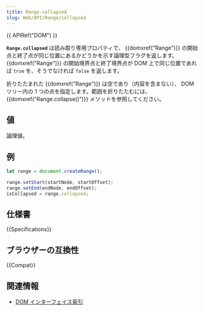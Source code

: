 ```yaml
---
title: Range.collapsed
slug: Web/API/Range/collapsed
---
```

{{ APIRef("DOM") }}

**`Range.collapsed`** は読み取り専用プロパティで、 {{domxref("Range")}} の開始点と終了点が同じ位置にあるかどうかを示す論理型フラグを返します。 {{domxref("Range")}} の開始境界点と終了境界点が DOM 上で同じ位置であれば `true` を、そうでなければ `false` を返します。

折りたたまれた {{domxref("Range")}} は空であり（内容を含まない）、 DOM ツリー内の 1 つの点を指定します。範囲を折りたたむには、 {{domxref("Range.collapse()")}} メソッドを参照してください。

## 値

論理値。

## 例

```js
let range = document.createRange();

range.setStart(startNode, startOffset);
range.setEnd(endNode, endOffset);
isCollapsed = range.collapsed;
```

## 仕様書

{{Specifications}}

## ブラウザーの互換性

{{Compat}}

## 関連情報

- [DOM インターフェイス索引](/ja/docs/Web/API/Document_Object_Model)
